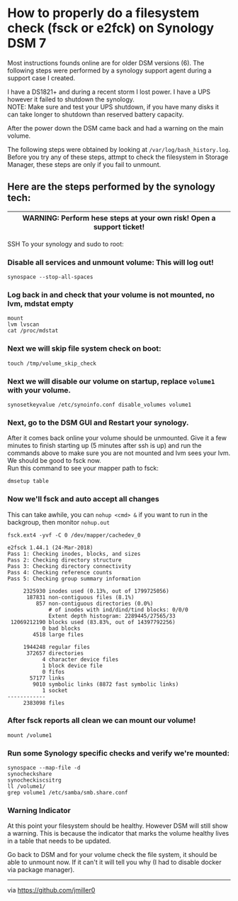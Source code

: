 # How to properly do a filesystem check (fsck or e2fck) on Synology DSM 7

Most instructions founds online are for older DSM versions (6).  The following steps were performed by a synology support agent during a support case I created.

I have a DS1821+ and during a recent storm I lost power.  I have a UPS however it failed to shutdown the synology.  
NOTE: Make sure and test your UPS shutdown, if you have many disks it can take longer to shutdown than reserved battery capacity.

After the power down the DSM came back and had a warning on the main volume.

The following steps were obtained by looking at ```/var/log/bash_history.log```.  Before you try any of these steps, attmpt to check the filesystem in Storage Manager, these steps are only if you fail to unmount.

## Here are the steps performed by the synology tech:
| WARNING: Perform hese steps at your own risk! Open a support ticket! |
|----------------------------------------------------------------------|

SSH To your synology and sudo to root:

### Disable all services and unmount volume: This will log out!
```
synospace --stop-all-spaces
```

### Log back in and check that your volume is not mounted, no lvm, mdstat empty
```
mount
lvm lvscan
cat /proc/mdstat
```

### Next we will skip file system check on boot:
```
touch /tmp/volume_skip_check
```
### Next we will disable our volume on startup, replace ```volume1``` with your volume.
```
synosetkeyvalue /etc/synoinfo.conf disable_volumes volume1
```

### Next, go to the DSM GUI and Restart your synology.  
After it comes back online your volume should be unmounted.  Give it a few minutes to finish starting up (5 minutes after ssh is up) and run the commands above to make sure you are not mounted and lvm sees your lvm.  We should be good to fsck now.  
Run this command to see your mapper path to fsck:
```
dmsetup table
```
### Now we'll fsck and auto accept all changes
This can take awhile, you can `nohup <cmd> &` if you want to run in the backgroup, then monitor ```nohup.out```
```
fsck.ext4 -yvf -C 0 /dev/mapper/cachedev_0

e2fsck 1.44.1 (24-Mar-2018)
Pass 1: Checking inodes, blocks, and sizes
Pass 2: Checking directory structure
Pass 3: Checking directory connectivity
Pass 4: Checking reference counts
Pass 5: Checking group summary information

     2325930 inodes used (0.13%, out of 1799725056)
      187831 non-contiguous files (8.1%)
         857 non-contiguous directories (0.0%)
             # of inodes with ind/dind/tind blocks: 0/0/0
             Extent depth histogram: 2289445/27565/33
 12069212190 blocks used (83.83%, out of 14397792256)
           0 bad blocks
        4518 large files

     1944248 regular files
      372657 directories
           4 character device files
           1 block device file
           0 fifos
       57177 links
        9010 symbolic links (8872 fast symbolic links)
           1 socket
------------
     2383098 files

```

### After fsck reports all clean we can mount our volume!
```
mount /volume1
```

### Run some Synology specific checks and verify we're mounted:
```
synospace --map-file -d
synocheckshare
synocheckiscsitrg
ll /volume1/
grep volume1 /etc/samba/smb.share.conf
```


### Warning Indicator
At this point your filesystem should be healthy.  However DSM will still show a warning.  This is because the indicator that marks the volume healthy lives in a table that needs to be updated.  

Go back to DSM and for your volume check the file system, it should be able to unmount now.  If it can't it will tell you why (I had to disable docker via package manager).



---
via <https://github.com/jmiller0>
